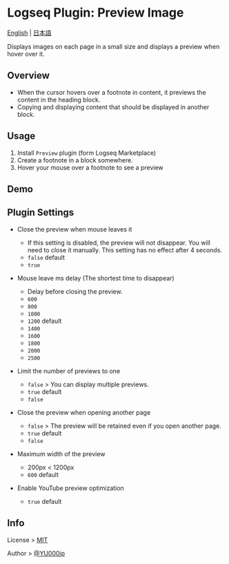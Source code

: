 # Logseq Plugin: Preview Image

[English](https://github.com/YU000jp/logseq-plugin-preview-image) | [日本語](https://github.com/YU000jp/logseq-plugin-preview-image/blob/main/README.ja.md)

Displays images on each page in a small size and displays a preview when hover over it.

## Overview

* When the cursor hovers over a footnote in content, it previews the content in the heading block.
* Copying and displaying content that should be displayed in another block.

## Usage

  1. Install `Preview` plugin (form Logseq Marketplace)
  1. Create a footnote in a block somewhere.
  1. Hover your mouse over a footnote to see a preview

## Demo

## Plugin Settings

- Close the preview when mouse leaves it
  - If this setting is disabled, the preview will not disappear. You will need to close it manually. This setting has no effect after 4 seconds.
  - `false` default
  - `true`

- Mouse leave ms delay (The shortest time to disappear)
  - Delay before closing the preview.
  - `600`
  - `800`
  - `1000`
  - `1200` default
  - `1400`
  - `1600`
  - `1800`
  - `2000`
  - `2500`

- Limit the number of previews to one
  - `false` > You can display multiple previews.
  - `true` default
  - `false`

- Close the preview when opening another page
  - `false` > The preview will be retained even if you open another page.
  - `true` default
  - `false`

- Maximum width of the preview
  - 200px < 1200px
  - `600` default

- Enable YouTube preview optimization
  - `true` default

## Info

License > [MIT](https://choosealicense.com/licenses/mit/)

Author > [@YU000jp](https://github.com/YU000jp)

